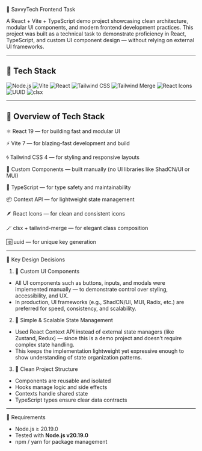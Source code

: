 🧠 SavvyTech Frontend Task

A React + Vite + TypeScript demo project showcasing clean architecture, modular UI components, and modern frontend development practices.
This project was built as a technical task to demonstrate proficiency in React, TypeScript, and custom UI component design — without relying on external UI frameworks.

--- 
## 🚀 Tech Stack

![Node.js](https://img.shields.io/badge/Node.js-20.19.0-339933?style=plastic&logo=node.js&logoColor=white&labelColor=339933&color=339933)
![Vite](https://img.shields.io/badge/Vite-7.1.7-646CFF?style=plastic&logo=vite&logoColor=white&labelColor=646CFF&color=646CFF)
![React](https://img.shields.io/badge/React-19.1.1-61DAFB?style=plastic&logo=react&logoColor=white&labelColor=61DAFB&color=61DAFB)
![Tailwind CSS](https://img.shields.io/badge/Tailwind-4.1.16-38B2AC?style=plastic&logo=tailwind-css&logoColor=white&labelColor=38B2AC&color=38B2AC)
![Tailwind Merge](https://img.shields.io/badge/Tailwind--Merge-3.3.1-06B6D4?style=plastic&logo=tailwind-css&logoColor=white&labelColor=06B6D4&color=06B6D4)
![React Icons](https://img.shields.io/badge/React_Icons-5.5.0-E91E63?style=plastic&logo=react&logoColor=white&labelColor=E91E63&color=E91E63)
![UUID](https://img.shields.io/badge/UUID-13.0.0-FF6600?style=plastic&logo=uuid&logoColor=white&labelColor=FF6600&color=FF6600)
![clsx](https://img.shields.io/badge/clsx-2.1.1-000000?style=plastic&logo=clsx&logoColor=white&labelColor=000000&color=000000)

---

## 📌 Overview of Tech Stack

⚛️ React 19 — for building fast and modular UI

⚡ Vite 7 — for blazing-fast development and build

🌀 Tailwind CSS 4 — for styling and responsive layouts

🎨 Custom Components — built manually (no UI libraries like ShadCN/UI or MUI)

🧩 TypeScript — for type safety and maintainability

📦 Context API — for lightweight state management

🪶 React Icons — for clean and consistent icons

🪄 clsx + tailwind-merge — for elegant class composition

🆔 uuid — for unique key generation

--- 

🧩 Key Design Decisions
1. 💅 Custom UI Components
- All UI components such as buttons, inputs, and modals were implemented manually — to demonstrate control over styling, accessibility, and UX.
- In production, UI frameworks (e.g., ShadCN/UI, MUI, Radix, etc.) are preferred for speed, consistency, and scalability.


2. 🧠 Simple & Scalable State Management
- Used React Context API instead of external state managers (like Zustand, Redux) — since this is a demo project and doesn’t require complex state handling.
- This keeps the implementation lightweight yet expressive enough to show understanding of state organization patterns.

3. 🧭 Clean Project Structure
- Components are reusable and isolated
- Hooks manage logic and side effects
- Contexts handle shared state
- TypeScript types ensure clear data contracts

--- 

🚀 Requirements
- Node.js ≥ 20.19.0
- Tested with **Node.js v20.19.0**
- npm / yarn for package management
